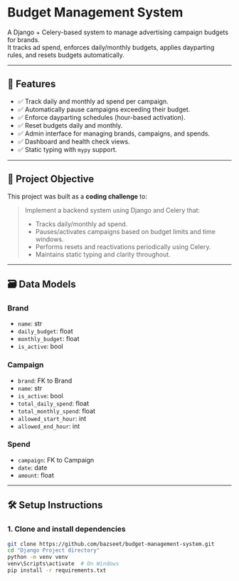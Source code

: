 # Budget Management System

A Django + Celery-based system to manage advertising campaign budgets for brands.  
It tracks ad spend, enforces daily/monthly budgets, applies dayparting rules, and resets budgets automatically.

---

## 🚀 Features

- ✅ Track daily and monthly ad spend per campaign.
- ✅ Automatically pause campaigns exceeding their budget.
- ✅ Enforce dayparting schedules (hour-based activation).
- ✅ Reset budgets daily and monthly.
- ✅ Admin interface for managing brands, campaigns, and spends.
- ✅ Dashboard and health check views.
- ✅ Static typing with `mypy` support.

---

## 🧠 Project Objective

This project was built as a **coding challenge** to:

> Implement a backend system using Django and Celery that:
> - Tracks daily/monthly ad spend.
> - Pauses/activates campaigns based on budget limits and time windows.
> - Performs resets and reactivations periodically using Celery.
> - Maintains static typing and clarity throughout.

---

## 🗃️ Data Models

### Brand
- `name`: str  
- `daily_budget`: float  
- `monthly_budget`: float  
- `is_active`: bool  

### Campaign
- `brand`: FK to Brand  
- `name`: str  
- `is_active`: bool  
- `total_daily_spend`: float  
- `total_monthly_spend`: float  
- `allowed_start_hour`: int  
- `allowed_end_hour`: int  

### Spend
- `campaign`: FK to Campaign  
- `date`: date  
- `amount`: float  

---

## 🛠️ Setup Instructions

### 1. Clone and install dependencies

```bash
git clone https://github.com/bazseet/budget-management-system.git
cd "Django Project directory"
python -m venv venv
venv\Scripts\activate  # On Windows
pip install -r requirements.txt
